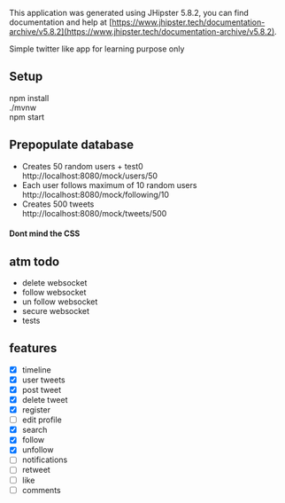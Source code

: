 This application was generated using JHipster 5.8.2, you can find documentation and help at [https://www.jhipster.tech/documentation-archive/v5.8.2](https://www.jhipster.tech/documentation-archive/v5.8.2).

Simple twitter like app for learning purpose only

## Setup

npm install  
./mvnw  
npm start

## Prepopulate database

-   Creates 50 random users + test0  
    http://localhost:8080/mock/users/50
-   Each user follows maximum of 10 random users  
    http://localhost:8080/mock/following/10
-   Creates 500 tweets  
    http://localhost:8080/mock/tweets/500

#### Dont mind the CSS

## atm todo

-   delete websocket
-   follow websocket
-   un follow websocket
-   secure websocket
-   tests

## features

-   [x] timeline
-   [x] user tweets
-   [x] post tweet
-   [x] delete tweet
-   [x] register
-   [ ] edit profile
-   [x] search
-   [x] follow
-   [x] unfollow
-   [ ] notifications
-   [ ] retweet
-   [ ] like
-   [ ] comments
